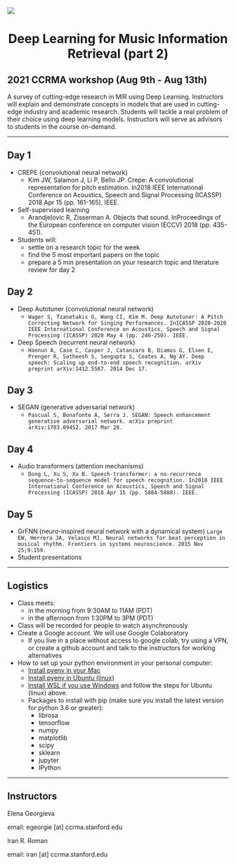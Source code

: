 <p align="txt-align: center;">
  <img src="https://ccrma.stanford.edu/sites/default/files/user/iran/home.png" style="max-width: 200%; max-height: 200%;" />
</p>
<center> <h1> Deep Learning for Music Information Retrieval (part 2) </h1> </center>

## 2021 CCRMA workshop (Aug 9th - Aug 13th)

A survey of cutting-edge research in MIR using Deep Learning. Instructors will explain and demonstrate concepts in models that are used in cutting-edge industry and academic research. Students will tackle a real problem of their choice using deep learning models. Instructors will serve as advisors to students in the course on-demand. 

---

## Day 1

- CREPE (convolutional neural network)
    - Kim JW, Salamon J, Li P, Bello JP. Crepe: A convolutional representation for pitch estimation. In2018 IEEE International Conference on Acoustics, Speech and Signal Processing (ICASSP) 2018 Apr 15 (pp. 161-165). IEEE.
- Self-supervised learning
    - Arandjelovic R, Zisserman A. Objects that sound. InProceedings of the European conference on computer vision (ECCV) 2018 (pp. 435-451).
- Students will:
    - settle on a research topic for the week
    - find the 5 most important papers on the topic
    - prepare a 5 min presentation on your research topic and literature review for day 2

## Day 2

- Deep Autotuner (convolutional neural network)
    - `Wager S, Tzanetakis G, Wang CI, Kim M. Deep Autotuner: A Pitch Correcting Network for Singing Performances. InICASSP 2020-2020 IEEE International Conference on Acoustics, Speech and Signal Processing (ICASSP) 2020 May 4 (pp. 246-250). IEEE.`
- Deep Speech (recurrent neural network)
    - `Hannun A, Case C, Casper J, Catanzaro B, Diamos G, Elsen E, Prenger R, Satheesh S, Sengupta S, Coates A, Ng AY. Deep speech: Scaling up end-to-end speech recognition. arXiv preprint arXiv:1412.5567. 2014 Dec 17.`

## Day 3

- SEGAN (generative adversarial network)
    - `Pascual S, Bonafonte A, Serra J. SEGAN: Speech enhancement generative adversarial network. arXiv preprint arXiv:1703.09452. 2017 Mar 28.`

## Day 4

- Audio transformers (attention mechanisms)
    - `Dong L, Xu S, Xu B. Speech-transformer: a no-recurrence sequence-to-sequence model for speech recognition. In2018 IEEE International Conference on Acoustics, Speech and Signal Processing (ICASSP) 2018 Apr 15 (pp. 5884-5888). IEEE.`

## Day 5

- GrFNN (neuro-inspired neural network with a dynamical system)
    `Large EW, Herrera JA, Velasco MJ. Neural networks for beat perception in musical rhythm. Frontiers in systems neuroscience. 2015 Nov 25;9:159.`
- Student presentations

---

## Logistics

- Class meets: 
    - in the morning from 9:30AM to 11AM (PDT)
    - in the afternoon from 1:30PM to 3PM (PDT)
- Class will be recorded for people to watch asynchronously
- Create a Google account. We will use Google Colaboratory
    - If you live in a place without access to google colab, try using a VPN, or create a github account and talk to the instructors for working alternatives
- How to set up your python environment in your personal computer:
    - [Install pyenv in your Mac](https://www.liquidweb.com/kb/how-to-install-pyenv-on-ubuntu-18-04/)
    - [Install pyenv in Ubuntu (linux)](https://www.liquidweb.com/kb/how-to-install-pyenv-on-ubuntu-18-04/)
    - [Install WSL if you use Windows](https://docs.microsoft.com/en-us/learn/modules/get-started-with-windows-subsystem-for-linux/2-enable-and-install) and follow the steps for Ubuntu (linux) above.
    - Packages to install with pip (make sure you install the latest version for python 3.6 or greater):
        - librosa
        - tensorflow
        - numpy
        - matplotlib
        - scipy
        - sklearn
        - jupyter
        - IPython 

---

## Instructors

Elena Georgieva

email: egeorgie [at] ccrma.stanford.edu

Iran R. Roman

email: iran [at] ccrma.stanford.edu
